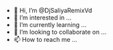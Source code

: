 - 👋 Hi, I’m @DjSaliyaRemixVd
- 👀 I’m interested in ...
- 🌱 I’m currently learning ...
- 💞️ I’m looking to collaborate on ...
- 📫 How to reach me ...

<!---
DjSaliyaRemixVd/DjSaliyaRemixVd is a ✨ special ✨ repository because its `README.md` (this file) appears on your GitHub profile.
You can click the Preview link to take a look at your changes.
--->
